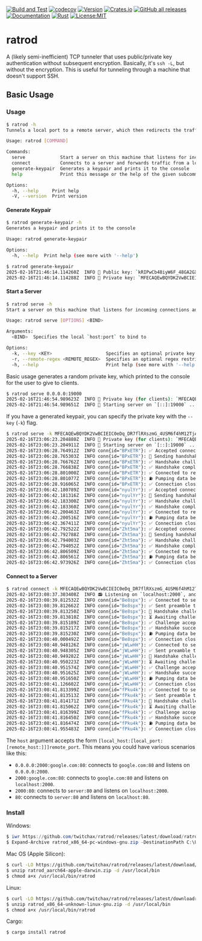 [![Build and Test](https://github.com/twitchax/ratrod/actions/workflows/build.yml/badge.svg)](https://github.com/twitchax/ratrod/actions/workflows/build.yml)
[![codecov](https://codecov.io/gh/twitchax/ratrod/branch/main/graph/badge.svg?token=35MZN0YFZF)](https://codecov.io/gh/twitchax/ratrod)
[![Version](https://img.shields.io/crates/v/ratrod.svg)](https://crates.io/crates/ratrod)
[![Crates.io](https://img.shields.io/crates/d/ratrod?label=crate)](https://crates.io/crates/ratrod)
[![GitHub all releases](https://img.shields.io/github/downloads/twitchax/ratrod/total?label=binary)](https://github.com/twitchax/ratrod/releases)
[![Documentation](https://docs.rs/ratrod/badge.svg)](https://docs.rs/ratrod)
[![Rust](https://img.shields.io/crates/msrv/ratrod)](https://github.com/twitchax/ratrod)
[![License:MIT](https://img.shields.io/badge/License-MIT-yellow.svg)](https://opensource.org/licenses/MIT)

# ratrod

A (likely semi-inefficient) TCP tunneler that uses public/private key authentication without subsequent encryption.  Basically, it's `ssh -L`, but without the encryption.  This is useful for tunneling through a machine that doesn't support SSH.

## Basic Usage

### Usage

```bash
$ ratrod -h
Tunnels a local port to a remote server, which then redirects the traffic to a specified remote host

Usage: ratrod [COMMAND]

Commands:
  serve             Start a server on this machine that listens for incoming connections and forwards them to a remote server (as specified by the client)
  connect           Connects to a server and forwards traffic from a local port to a remote `host:port` "through" the server
  generate-keypair  Generates a keypair and prints it to the console
  help              Print this message or the help of the given subcommand(s)

Options:
  -h, --help     Print help
  -V, --version  Print version
```

#### Generate Keypair

```bash
$ ratrod generate-keypair -h
Generates a keypair and prints it to the console

Usage: ratrod generate-keypair

Options:
  -h, --help  Print help (see more with '--help')
```

```bash
$ ratrod generate-keypair
2025-02-16T21:46:14.114260Z  INFO 📢 Public key: `kRIPwCb48iyW6F_48GA2GX_7iIXaDSzN1xrZpxJVrR4`
2025-02-16T21:46:14.114288Z  INFO 🔑 Private key: `MFECAQEwBQYDK2VwBCIEIC0eDq_DR7flRXszmG_4USM6f4hM12TjAxLbJotjP-OzgSEAkRIPwCb48iyW6F_48GA2GX_7iIXaDSzN1xrZpxJVrR4`
```

#### Start a Server

```bash
$ ratrod serve -h
Start a server on this machine that listens for incoming connections and forwards them to a remote server (as specified by the client)

Usage: ratrod serve [OPTIONS] <BIND>

Arguments:
  <BIND>  Specifies the local `host:port` to bind to

Options:
  -k, --key <KEY>                    Specifies an optional private key to use for generating the keypair
  -r, --remote-regex <REMOTE_REGEX>  Specifies an optional regex restriction on the remote hostnames that can be connected to. This is used to prevent clients from connecting to arbitrary through the server [default: .*]
  -h, --help                         Print help (see more with '--help')
```

Basic usage generates a random private key, which printed to the console for the user to give to clients.

```bash
$ ratrod serve 0.0.0.0:19000
2025-02-16T21:46:54.989623Z  INFO 🔑 Private key (for clients): `MFECAQEwBQYDK2VwBCIEILrnsOXw6V5tYH7Svvxxtrhjn8DojNSomOtCDARkokDGgSEAwIB407MrQdO3iGRFn7pGjJDnJKPFXCnGFelX1OJa0oc`.
2025-02-16T21:46:54.989651Z  INFO 🚀 Starting server on `[::]:19000` ...
```

If you have a generated keypair, you can specify the private key with the `--key` (`-k`) flag.

```bash
$ ratrod serve -k MFECAQEwBQYDK2VwBCIEIC0eDq_DR7flRXszmG_4USM6f4hM12TjAxLbJotjP-OzgSEAkRIPwCb48iyW6F_48GA2GX_7iIXaDSzN1xrZpxJVrR4 [::]:19000
2025-02-16T23:06:23.204880Z  INFO 🔑 Private key (for clients): `MFECAQEwBQYDK2VwBCIEIC0eDq_DR7flRXszmG_4USM6f4hM12TjAxLbJotjP-OzgSEAkRIPwCb48iyW6F_48GA2GX_7iIXaDSzN1xrZpxJVrR4`.
2025-02-16T23:06:23.204911Z  INFO 🚀 Starting server on `[::]:19000` ...
2025-02-16T23:06:28.764912Z  INFO conn{id="BPxETR"}: ✅ Accepted connection from `[::ffff:127.0.0.1]:48720`.
2025-02-16T23:06:28.765303Z  INFO conn{id="BPxETR"}: 🚧 Sending handshake challenge to client ...
2025-02-16T23:06:28.766762Z  INFO conn{id="BPxETR"}: ✅ Handshake challenge completed!
2025-02-16T23:06:28.766838Z  INFO conn{id="BPxETR"}: ✅ Handshake completed.
2025-02-16T23:06:28.801000Z  INFO conn{id="BPxETR"}: ✅ Connected to remote server `google.com:80`.
2025-02-16T23:06:28.801077Z  INFO conn{id="BPxETR"}: ⛽ Pumping data between client and remote ...
2025-02-16T23:06:28.916065Z  INFO conn{id="BPxETR"}: ✅ Connection closed.
2025-02-16T23:06:42.180789Z  INFO conn{id="nyulYr"}: ✅ Accepted connection from `[::ffff:127.0.0.1]:53786`.
2025-02-16T23:06:42.181316Z  INFO conn{id="nyulYr"}: 🚧 Sending handshake challenge to client ...
2025-02-16T23:06:42.183300Z  INFO conn{id="nyulYr"}: ✅ Handshake challenge completed!
2025-02-16T23:06:42.183360Z  INFO conn{id="nyulYr"}: ✅ Handshake completed.
2025-02-16T23:06:42.200463Z  INFO conn{id="nyulYr"}: ✅ Connected to remote server `google.com:80`.
2025-02-16T23:06:42.200516Z  INFO conn{id="nyulYr"}: ⛽ Pumping data between client and remote ...
2025-02-16T23:06:42.367411Z  INFO conn{id="nyulYr"}: ✅ Connection closed.
2025-02-16T23:06:42.792522Z  INFO conn{id="Zht5ma"}: ✅ Accepted connection from `[::ffff:127.0.0.1]:53790`.
2025-02-16T23:06:42.792788Z  INFO conn{id="Zht5ma"}: 🚧 Sending handshake challenge to client ...
2025-02-16T23:06:42.794003Z  INFO conn{id="Zht5ma"}: ✅ Handshake challenge completed!
2025-02-16T23:06:42.794052Z  INFO conn{id="Zht5ma"}: ✅ Handshake completed.
2025-02-16T23:06:42.806509Z  INFO conn{id="Zht5ma"}: ✅ Connected to remote server `google.com:80`.
2025-02-16T23:06:42.806561Z  INFO conn{id="Zht5ma"}: ⛽ Pumping data between client and remote ...
2025-02-16T23:06:42.973926Z  INFO conn{id="Zht5ma"}: ✅ Connection closed.
```

#### Connect to a Server

```bash
$ ratrod connect -k MFECAQEwBQYDK2VwBCIEIC0eDq_DR7flRXszmG_4USM6f4hM12TjAxLbJotjP-OzgSEAkRIPwCb48iyW6F_48GA2GX_7iIXaDSzN1xrZpxJVrR4 192.168.1.100:19000 2000:google.com:80
2025-02-16T23:08:37.303408Z  INFO 📻 Listening on `localhost:2000`, and routing through `localhost:19000` to `google.com:80` ...
2025-02-16T23:08:39.812532Z  INFO conn{id="Be8spx"}: ✅ Connected to server `localhost:19000` ...
2025-02-16T23:08:39.812662Z  INFO conn{id="Be8spx"}: ✅ Sent preamble to server ...
2025-02-16T23:08:39.813250Z  INFO conn{id="Be8spx"}: 🚧 Handshake challenge received ...
2025-02-16T23:08:39.813810Z  INFO conn{id="Be8spx"}: ⏳ Awaiting challenge validation ...
2025-02-16T23:08:39.815189Z  INFO conn{id="Be8spx"}: ✅ Challenge accepted ...
2025-02-16T23:08:39.815217Z  INFO conn{id="Be8spx"}: ✅ Handshake successful: connection established!
2025-02-16T23:08:39.815230Z  INFO conn{id="Be8spx"}: ⛽ Pumping data between client and remote ...
2025-02-16T23:08:40.000492Z  INFO conn{id="Be8spx"}: ✅ Connection closed.
2025-02-16T23:08:40.948126Z  INFO conn{id="jWLwHH"}: ✅ Connected to server `localhost:19000` ...
2025-02-16T23:08:40.948305Z  INFO conn{id="jWLwHH"}: ✅ Sent preamble to server ...
2025-02-16T23:08:40.949282Z  INFO conn{id="jWLwHH"}: 🚧 Handshake challenge received ...
2025-02-16T23:08:40.950223Z  INFO conn{id="jWLwHH"}: ⏳ Awaiting challenge validation ...
2025-02-16T23:08:40.951574Z  INFO conn{id="jWLwHH"}: ✅ Challenge accepted ...
2025-02-16T23:08:40.951625Z  INFO conn{id="jWLwHH"}: ✅ Handshake successful: connection established!
2025-02-16T23:08:40.951650Z  INFO conn{id="jWLwHH"}: ⛽ Pumping data between client and remote ...
2025-02-16T23:08:41.126602Z  INFO conn{id="jWLwHH"}: ✅ Connection closed.
2025-02-16T23:08:41.813399Z  INFO conn{id="fPku4k"}: ✅ Connected to server `localhost:19000` ...
2025-02-16T23:08:41.813513Z  INFO conn{id="fPku4k"}: ✅ Sent preamble to server ...
2025-02-16T23:08:41.814171Z  INFO conn{id="fPku4k"}: 🚧 Handshake challenge received ...
2025-02-16T23:08:41.815062Z  INFO conn{id="fPku4k"}: ⏳ Awaiting challenge validation ...
2025-02-16T23:08:41.816399Z  INFO conn{id="fPku4k"}: ✅ Challenge accepted ...
2025-02-16T23:08:41.816450Z  INFO conn{id="fPku4k"}: ✅ Handshake successful: connection established!
2025-02-16T23:08:41.816474Z  INFO conn{id="fPku4k"}: ⛽ Pumping data between client and remote ...
2025-02-16T23:08:41.955483Z  INFO conn{id="fPku4k"}: ✅ Connection closed.
```

The `host` argument accepts the form `[local_host:[local_port:[remote_host:]]]remote_port`.  This means you could have various scenarios like this:
- `0.0.0.0:2000:google.com:80`: connects to `google.com:80` and listens on `0.0.0.0:2000`.
- `2000:google.com:80`: connects to `google.com:80` and listens on `localhost:2000`.
- `2000:80`: connects to `server:80` and listens on `localhost:2000`.
- `80`: connects to `server:80` and listens on `localhost:80`.

### Install

Windows:

```powershell
$ iwr https://github.com/twitchax/ratrod/releases/latest/download/ratrod_x86_64-pc-windows-gnu.zip
$ Expand-Archive ratrod_x86_64-pc-windows-gnu.zip -DestinationPath C:\Users\%USERNAME%\AppData\Local\Programs\ratrod
```

Mac OS (Apple Silicon):

```bash
$ curl -LO https://github.com/twitchax/ratrod/releases/latest/download/ratrod_aarch64-apple-darwin.zip
$ unzip ratrod_aarch64-apple-darwin.zip -d /usr/local/bin
$ chmod a+x /usr/local/bin/ratrod
```

Linux:

```bash
$ curl -LO https://github.com/twitchax/ratrod/releases/latest/downloadratrod_x86_64-unknown-linux-gnu.zip
$ unzip ratrod_x86_64-unknown-linux-gnu.zip -d /usr/local/bin
$ chmod a+x /usr/local/bin/ratrod
```

Cargo:

```bash
$ cargo install ratrod
```